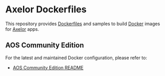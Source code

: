 # Axelor Dockerfiles

This repository provides [Dockerfiles](https://docs.docker.com/engine/reference/builder/) and samples to build [Docker](https://www.docker.com/what-docker) images for [Axelor](https://axelor.com) apps.

## AOS Community Edition

For the latest and maintained Docker configuration, please refer to:
- [AOS Community Edition README](./aos-ce/README.md)
